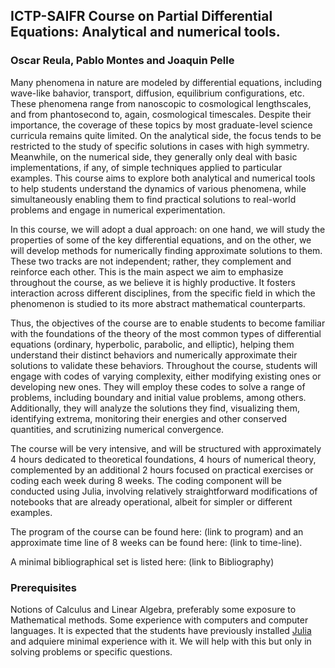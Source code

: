 ## ICTP-SAIFR Course on Partial Differential Equations:  Analytical and numerical tools.

### Oscar Reula, Pablo Montes and Joaquin Pelle

Many phenomena in nature are modeled by differential equations, including wave-like bahavior, transport, diffusion, equilibrium configurations, etc. These phenomena range from nanoscopic to cosmological lengthscales, and from phantosecond to, again, cosmological timescales. Despite their importance, the coverage of these topics by most graduate-level science curricula remains quite limited. On the analytical side, the focus tends to be restricted to the study of specific solutions in cases with high symmetry. Meanwhile, on the numerical side, they generally only deal with basic implementations, if any, of simple techniques applied to particular examples. This course aims to explore both analytical and numerical tools to help students understand the dynamics of various phenomena, while simultaneously enabling them to find practical solutions to real-world problems and engage in numerical experimentation.

In this course, we will adopt a dual approach: on one hand, we will study the properties of some of the key differential equations, and on the other, we will develop methods for numerically finding approximate solutions to them. These two tracks are not independent; rather, they complement and reinforce each other. This is the main aspect we aim to emphasize throughout the course, as we believe it is highly productive. It fosters interaction across different disciplines, from the specific field in which the phenomenon is studied to its more abstract mathematical counterparts. 

Thus, the objectives of the course are to enable students to become familiar with the foundations of the theory of the most common types of differential equations (ordinary, hyperbolic, parabolic, and elliptic), helping them understand their distinct behaviors and numerically approximate their solutions to validate these behaviors. Throughout the course, students will engage with codes of varying complexity, either modifying existing ones or developing new ones. They will employ these codes to solve a range of problems, including boundary and initial value problems, among others. Additionally, they will analyze the solutions they find, visualizing them, identifying extrema, monitoring their energies and other conserved quantities, and scrutinizing numerical convergence.

The course will be very intensive, and will be structured with approximately 4 hours dedicated to theoretical foundations, 4 hours of numerical theory, complemented by an additional 2 hours focused on practical exercises or coding each week during 8 weeks. The coding component will be conducted using Julia, involving relatively straightforward modifications of notebooks that are already operational, albeit for simpler or different examples.

The program of the course can be found here: (link to program) and an approximate time line of 8 weeks can be found here: (link to time-line).

A minimal bibliographical set is listed here: (link to Bibliography)

### Prerequisites

Notions of Calculus and Linear Algebra, preferably some exposure to Mathematical methods. Some experience with computers and computer languages. It is expected that the students have previously installed [Julia](https://julialang.org/downloads/) and adquiere minimal experience with it. We will help with this but only in solving problems or specific questions.
